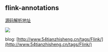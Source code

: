 ## flink-annotations

[源码解析地址](https://t.zsxq.com/f6eAu3J)


![](https://camo.githubusercontent.com/222aeae93d1d145bb8e2fd5477967458e4fc4dea/687474703a2f2f7a68697368656e672d626c6f672e6f73732d636e2d68616e677a686f752e616c6979756e63732e636f6d2f696d672f323031392d30372d32362d3134353932332e6a7067)

blog: [http://www.54tianzhisheng.cn/tags/Flink/](http://www.54tianzhisheng.cn/tags/Flink/)
